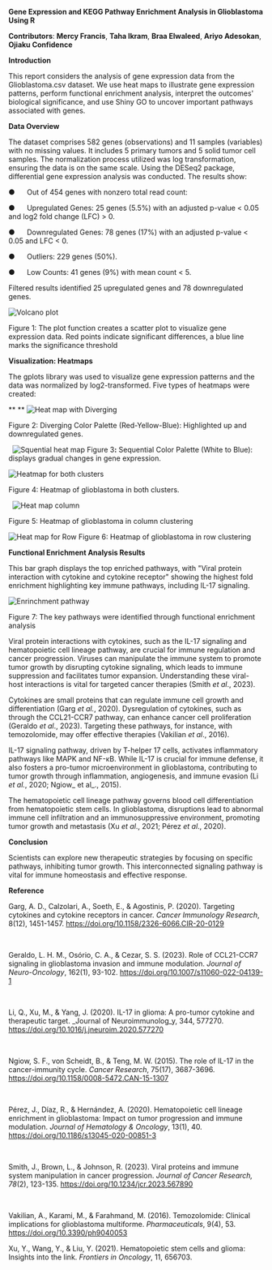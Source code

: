 **Gene Expression and KEGG Pathway Enrichment Analysis in Glioblastoma Using R**

**Contributors**: **Mercy Francis**, **Taha Ikram**, **Braa Elwaleed**, **Ariyo Adesokan**, **Ojiaku Confidence**

**Introduction**

This report considers the analysis of gene expression data from the Glioblastoma.csv dataset. We use heat maps to illustrate gene expression patterns, perform functional enrichment analysis, interpret the outcomes' biological significance, and use Shiny GO to uncover important pathways associated with genes.

**Data Overview**

The dataset comprises 582 genes (observations) and 11 samples (variables) with no missing values. It includes 5 primary tumors and 5 solid tumor cell samples. The normalization process utilized was log transformation, ensuring the data is on the same scale. Using the DESeq2 package, differential gene expression analysis was conducted. The results show:

●      <!--[endif]-->Out of 454 genes with nonzero total read count:


●      <!--[endif]-->Upregulated Genes: 25 genes (5.5%) with an adjusted p-value < 0.05 and log2 fold change (LFC) > 0.


●      <!--[endif]-->Downregulated Genes: 78 genes (17%) with an adjusted p-value < 0.05 and LFC < 0.


●      <!--[endif]-->Outliers: 229 genes (50%).


●      <!--[endif]-->Low Counts: 41 genes (9%) with mean count < 5.


Filtered results identified 25 upregulated genes and 78 downregulated genes.


![Volcano plot](https://github.com/user-attachments/assets/145818b7-b7b2-4d7b-a821-0a2af3ae6e99)






 
 
 Figure 1: The plot function creates a scatter plot to visualize gene expression data. Red points indicate significant differences, a blue line marks the significance threshold
 



**Visualization: Heatmaps**

The gplots library was used to visualize gene expression patterns and the data was normalized by log2-transformed. Five types of heatmaps were created:

** **
![Heat map with Diverging](https://github.com/user-attachments/assets/c66acaca-e0c4-4e66-9128-e221f0fd27fc)


Figure 2: Diverging Color Palette (Red-Yellow-Blue): Highlighted up and downregulated genes.


 
![Squential heat map](https://github.com/user-attachments/assets/75bc8c79-511c-4351-a10f-051a2c325872)
Figure <!--[if supportFields]><span
style='font-size:10.0pt;line-height:115%;font-family:"Times New Roman",serif;
mso-ascii-theme-font:major-bidi;mso-hansi-theme-font:major-bidi;mso-bidi-theme-font:
major-bidi'><span style='mso-element:field-begin'></span><span
style='mso-spacerun:yes'> </span>SEQ Figure \* ARABIC <span style='mso-element:
field-separator'></span></span><![endif]-->3<!--[if supportFields]><span
style='font-size:10.0pt;line-height:115%;font-family:"Times New Roman",serif;
mso-ascii-theme-font:major-bidi;mso-hansi-theme-font:major-bidi;mso-bidi-theme-font:
major-bidi'><span style='mso-element:field-end'></span></span><![endif]-->**:** Sequential Color Palette (White to Blue): displays gradual changes in gene expression.


![Heatmap for both clusters](https://github.com/user-attachments/assets/6d6f7085-ee88-4129-a70b-d4bc17abc97c)




Figure <!--[if supportFields]><span
style='font-size:10.0pt;line-height:115%'><span style='mso-element:field-begin'></span><span
style='mso-spacerun:yes'> </span>SEQ Figure \* ARABIC <span style='mso-element:
field-separator'></span></span><![endif]-->4<!--[if supportFields]><span
style='font-size:10.0pt;line-height:115%'><span style='mso-element:field-end'></span></span><![endif]-->: Heatmap of glioblastoma in both clusters.

 
![Heat map column](https://github.com/user-attachments/assets/a010db8c-eb1a-4352-9754-2d41442c1bdd)


Figure 5: Heatmap of glioblastoma in column clustering



![Heat map for Row](https://github.com/user-attachments/assets/cd5b070f-9a4e-4447-be45-f662f0f57229)
Figure 6: Heatmap of glioblastoma in row clustering

**Functional Enrichment Analysis Results**

This bar graph displays the top enriched pathways, with "Viral protein interaction with cytokine and cytokine receptor" showing the highest fold enrichment highlighting key immune pathways, including IL-17 signaling.




![Enrinchment pathway](https://github.com/user-attachments/assets/935806b0-0b20-4d98-830e-4aef08166719)


Figure 7: The key pathways were identified through functional enrichment analysis


Viral protein interactions with cytokines, such as the IL-17 signaling and hematopoietic cell lineage pathway, are crucial for immune regulation and cancer progression. Viruses can manipulate the immune system to promote tumor growth by disrupting cytokine signaling, which leads to immune suppression and facilitates tumor expansion. Understanding these viral-host interactions is vital for targeted cancer therapies (Smith _et al_., 2023).

Cytokines are small proteins that can regulate immune cell growth and differentiation (Garg _et al._, 2020). Dysregulation of cytokines, such as through the CCL21-CCR7 pathway, can enhance cancer cell proliferation (Geraldo _et al_., 2023). Targeting these pathways, for instance, with temozolomide, may offer effective therapies (Vakilian _et al_., 2016).

IL-17 signaling pathway, driven by T-helper 17 cells, activates inflammatory pathways like MAPK and NF-κB. While IL-17 is crucial for immune defense, it also fosters a pro-tumor microenvironment in glioblastoma, contributing to tumor growth through inflammation, angiogenesis, and immune evasion (Li _et al._, 2020; Ngiow_ et al_., 2015).

The hematopoietic cell lineage pathway governs blood cell differentiation from hematopoietic stem cells. In glioblastoma, disruptions lead to abnormal immune cell infiltration and an immunosuppressive environment, promoting tumor growth and metastasis (Xu _et al_., 2021; Pérez _et al_., 2020).

**Conclusion**

Scientists can explore new therapeutic strategies by focusing on specific pathways, inhibiting tumor growth. This interconnected signaling pathway is vital for immune homeostasis and effective response.



**Reference**

Garg, A. D., Calzolari, A., Soeth, E., & Agostinis, P. (2020). Targeting cytokines and cytokine receptors in cancer. _Cancer Immunology Research_, 8(12), 1451-1457. <https://doi.org/10.1158/2326-6066.CIR-20-0129>

 

Geraldo, L. H. M., Osório, C. A., & Cezar, S. S. (2023). Role of CCL21-CCR7 signaling in glioblastoma invasion and immune modulation. _Journal of Neuro-Oncology_, 162(1), 93-102. <https://doi.org/10.1007/s11060-022-04139-1>

 

Li, Q., Xu, M., & Yang, J. (2020). IL-17 in glioma: A pro-tumor cytokine and therapeutic target. _Journal of Neuroimmunolog_y, 344, 577270. <https://doi.org/10.1016/j.jneuroim.2020.577270>

 

Ngiow, S. F., von Scheidt, B., & Teng, M. W. (2015). The role of IL-17 in the cancer-immunity cycle. _Cancer Research_, 75(17), 3687-3696. <https://doi.org/10.1158/0008-5472.CAN-15-1307>

 

Pérez, J., Díaz, R., & Hernández, A. (2020). Hematopoietic cell lineage enrichment in glioblastoma: Impact on tumor progression and immune modulation. _Journal of Hematology & Oncology_, 13(1), 40. <https://doi.org/10.1186/s13045-020-00851-3>

 

Smith, J., Brown, L., & Johnson, R. (2023). Viral proteins and immune system manipulation in cancer progression. _Journal of Cancer Research, 78_(2), 123-135. <https://doi.org/10.1234/jcr.2023.567890>

 

Vakilian, A., Karami, M., & Farahmand, M. (2016). Temozolomide: Clinical implications for glioblastoma multiforme. _Pharmaceuticals_, 9(4), 53. <https://doi.org/10.3390/ph9040053>

Xu, Y., Wang, Y., & Liu, Y. (2021). Hematopoietic stem cells and glioma: Insights into the link. _Frontiers in Oncology_, 11, 656703.
